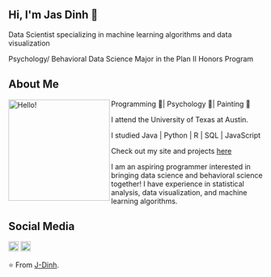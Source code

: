 ## Hi, I'm Jas Dinh 🧋 

Data Scientist specializing in machine learning algorithms and data visualization

Psychology/ Behavioral Data Science Major in the Plan II Honors Program

## About Me
<p>
  <img width="200" alt="Hello!" align="left" src="https://c.tenor.com/ZtsaY4IBySUAAAAC/cat-bubble-tea.gif">
</p>

  Programming 💚| Psychology 💜| Painting 💛

  I attend the University of Texas at Austin.

  I studied Java | Python | R  | SQL | JavaScript

  Check out my site and projects [here](https://j-dinh.github.io/)

I am an aspiring programmer interested in bringing data science and behavioral science together! I have experience in statistical analysis, data visualization, and machine learning algorithms.

## Social Media
<a href="https://www.linkedin.com/in/jas-dinh"><img height="20" src="https://img.shields.io/badge/-Jas%20Dinh-0077B5?style=flat-square&logo=Linkedin&logoColor=white"></a>
<a href="https://www.instagram.com/jasdinh/?hl=en"><img height="20" src="https://img.shields.io/badge/-@jasdinh_-E4405F?style=flat-square&logo=Instagram&logoColor=white"></a>

⭐️ From [J-Dinh](https://github.com/J-Dinh).
